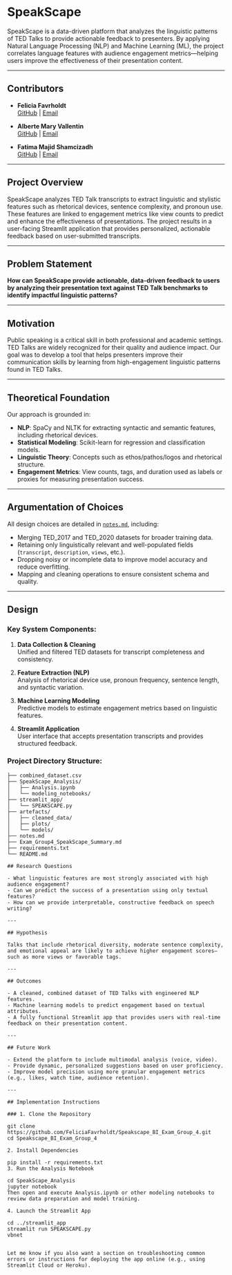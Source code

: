 # SpeakScape

SpeakScape is a data-driven platform that analyzes the linguistic patterns of TED Talks to provide actionable feedback to presenters. By applying Natural Language Processing (NLP) and Machine Learning (ML), the project correlates language features with audience engagement metrics—helping users improve the effectiveness of their presentation content.

---

## Contributors

- **Felicia Favrholdt**  
  [GitHub](https://github.com/FeliciaFavrholdt) | [Email](mailto:cph-ff62@cphbusiness.dk)

- **Alberte Mary Vallentin**  
  [GitHub](https://github.com/AlberteVallentin) | [Email](mailto:cph-av169@cphbusiness.dk)

- **Fatima Majid Shamcizadh**  
  [GitHub](https://github.com/Fati01600) | [Email](mailto:cph-fs156@cphbusiness.dk)

---

## Project Overview

SpeakScape analyzes TED Talk transcripts to extract linguistic and stylistic features such as rhetorical devices, sentence complexity, and pronoun use. These features are linked to engagement metrics like view counts to predict and enhance the effectiveness of presentations. The project results in a user-facing Streamlit application that provides personalized, actionable feedback based on user-submitted transcripts.

---

## Problem Statement

**How can SpeakScape provide actionable, data-driven feedback to users by analyzing their presentation text against TED Talk benchmarks to identify impactful linguistic patterns?**

---

## Motivation

Public speaking is a critical skill in both professional and academic settings. TED Talks are widely recognized for their quality and audience impact. Our goal was to develop a tool that helps presenters improve their communication skills by learning from high-engagement linguistic patterns found in TED Talks.

---

## Theoretical Foundation

Our approach is grounded in:

- **NLP**: SpaCy and NLTK for extracting syntactic and semantic features, including rhetorical devices.
- **Statistical Modeling**: Scikit-learn for regression and classification models.
- **Linguistic Theory**: Concepts such as ethos/pathos/logos and rhetorical structure.
- **Engagement Metrics**: View counts, tags, and duration used as labels or proxies for measuring presentation success.

---

## Argumentation of Choices

All design choices are detailed in [`notes.md`](notes.md), including:

- Merging TED_2017 and TED_2020 datasets for broader training data.
- Retaining only linguistically relevant and well-populated fields (`transcript`, `description`, `views`, etc.).
- Dropping noisy or incomplete data to improve model accuracy and reduce overfitting.
- Mapping and cleaning operations to ensure consistent schema and quality.

---

## Design

### Key System Components:

1. **Data Collection & Cleaning**  
   Unified and filtered TED datasets for transcript completeness and consistency.

2. **Feature Extraction (NLP)**  
   Analysis of rhetorical device use, pronoun frequency, sentence length, and syntactic variation.

3. **Machine Learning Modeling**  
   Predictive models to estimate engagement metrics based on linguistic features.

4. **Streamlit Application**  
   User interface that accepts presentation transcripts and provides structured feedback.

### Project Directory Structure:
```text
├── combined_dataset.csv
├── SpeakScape_Analysis/
│   ├── Analysis.ipynb
│   └── modeling_notebooks/
├── streamlit_app/
│   └── SPEAKSCAPE.py
├── artefacts/
│   ├── cleaned_data/
│   ├── plots/
│   └── models/
├── notes.md
├── Exam_Group4_SpeakScape_Summary.md
├── requirements.txt
└── README.md

## Research Questions

- What linguistic features are most strongly associated with high audience engagement?
- Can we predict the success of a presentation using only textual features?
- How can we provide interpretable, constructive feedback on speech writing?

---

## Hypothesis

Talks that include rhetorical diversity, moderate sentence complexity, and emotional appeal are likely to achieve higher engagement scores—such as more views or favorable tags.

---

## Outcomes

- A cleaned, combined dataset of TED Talks with engineered NLP features.
- Machine learning models to predict engagement based on textual attributes.
- A fully functional Streamlit app that provides users with real-time feedback on their presentation content.

---

## Future Work

- Extend the platform to include multimodal analysis (voice, video).
- Provide dynamic, personalized suggestions based on user proficiency.
- Improve model precision using more granular engagement metrics (e.g., likes, watch time, audience retention).

---

## Implementation Instructions

### 1. Clone the Repository

git clone https://github.com/FeliciaFavrholdt/Speakscape_BI_Exam_Group_4.git
cd Speakscape_BI_Exam_Group_4

2. Install Dependencies

pip install -r requirements.txt
3. Run the Analysis Notebook

cd SpeakScape_Analysis
jupyter notebook
Then open and execute Analysis.ipynb or other modeling notebooks to review data preparation and model training.

4. Launch the Streamlit App

cd ../streamlit_app
streamlit run SPEAKSCAPE.py
vbnet


Let me know if you also want a section on troubleshooting common errors or instructions for deploying the app online (e.g., using Streamlit Cloud or Heroku).